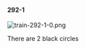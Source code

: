 #### 292-1
![train-292-1-0.png](https://github.com/lil-lab/nlvr/raw/master/nlvr/train/images/71/train-292-1-0.png "train-292-1-0.png")

There are 2 black circles